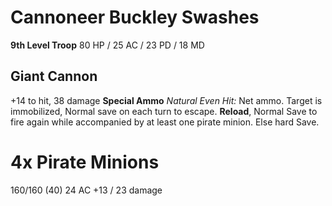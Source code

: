 # Cannoneer Buckley Swashes
**9th Level Troop**
80 HP / 25 AC / 23 PD / 18 MD
## Giant Cannon
+14 to hit, 38 damage
**Special Ammo**
*Natural Even Hit:* Net ammo.  Target is immobilized, Normal save on each turn to escape.
**Reload**, Normal Save to fire again while accompanied by at least one pirate minion.  Else hard Save.

# 4x Pirate Minions
160/160 (40) 24 AC
+13 / 23 damage